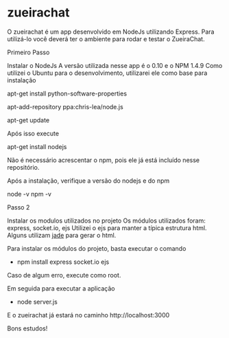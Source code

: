 zueirachat
==========

O zueirachat é um app desenvolvido em NodeJs utilizando Express. Para utilizá-lo você deverá ter
o ambiente para rodar e testar o ZueiraChat.

Primeiro Passo

Instalar o NodeJs
A versão utilizada nesse app é o 0.10 e o NPM 1.4.9
Como utilizei o Ubuntu para o desenvolvimento, utilizarei ele como base para instalação

apt-get install python-software-properties

apt-add-repository ppa:chris-lea/node.js

apt-get update

Após isso execute

apt-get install nodejs

Não é necessário acrescentar o npm, pois ele já está incluído nesse repositório.

Após a instalação, verifique a versão do nodejs e do npm

node -v
npm -v

Passo 2

Instalar os modulos utilizados no projeto
Os módulos utilizados foram: express, socket.io,  ejs
Utilizei o ejs para manter a típica estrutura html. Alguns utilizam [jade](http://jade-lang.com/) para gerar o html.

Para instalar os módulos do projeto, basta executar o comando

 - npm install express socket.io ejs

Caso de algum erro, execute como root.

Em seguida para executar a aplicação

- node server.js

E o zueirachat já estará no caminho http://localhost:3000

Bons estudos!
